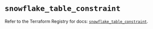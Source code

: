 # `snowflake_table_constraint`

Refer to the Terraform Registry for docs: [`snowflake_table_constraint`](https://registry.terraform.io/providers/snowflakedb/snowflake/2.7.0/docs/resources/table_constraint).
